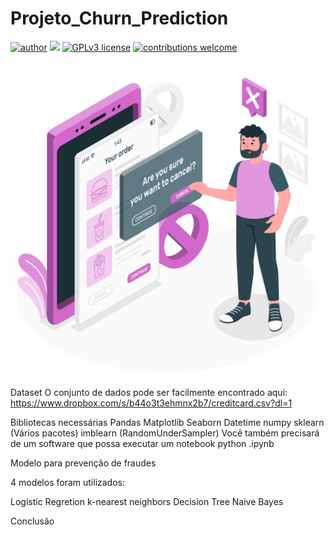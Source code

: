 # Projeto_Churn_Prediction
[![author](https://img.shields.io/badge/author-Wallison-red.svg)](https://www.linkedin.com/in/wallison-borges-48312516a/) [![](https://img.shields.io/badge/python-3.7+-blue.svg)](https://www.python.org/downloads/release/python-365/) [![GPLv3 license](https://img.shields.io/badge/License-GPLv3-blue.svg)](http://perso.crans.org/besson/LICENSE.html) [![contributions welcome](https://img.shields.io/badge/contributions-welcome-brightgreen.svg?style=flat)](https://github.com/IsWallison/Project_airbnb/issues)
<p align="center">
  <img src="4689578.jpg" >
</p>

Dataset
O conjunto de dados pode ser facilmente encontrado aqui: https://www.dropbox.com/s/b44o3t3ehmnx2b7/creditcard.csv?dl=1

Bibliotecas necessárias
Pandas
Matplotlib
Seaborn
Datetime
numpy
sklearn (Vários pacotes)
imblearn (RandomUnderSampler) Você também precisará de um software que possa executar um notebook python .ipynb

Modelo para prevenção de fraudes


4 modelos foram utilizados:

Logistic Regretion
k-nearest neighbors
Decision Tree
Naive Bayes

Conclusão
